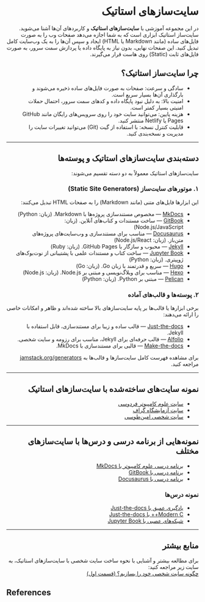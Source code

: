 <div dir="rtl" markdown="1">

# سایت‌سازهای استاتیک

در این مجموعه آموزشی با **سایت‌سازهای استاتیک** و کاربردهای آن‌ها آشنا می‌شوید. سایت‌ساز استاتیک ابزاری است که به شما اجازه می‌دهد صفحات وب را به صورت فایل‌های ساده (مانند Markdown یا HTML) ایجاد و سپس آن‌ها را به یک وب‌سایت کامل تبدیل کنید. این صفحات نهایی، بدون نیاز به پایگاه داده یا پردازش سمت سرور، به صورت فایل‌های ثابت (Static) روی هاست قرار می‌گیرند.

## چرا سایت‌ساز استاتیک؟

- سادگی و سرعت: صفحات به صورت فایل‌های ساده ذخیره می‌شوند و بارگذاری آن‌ها بسیار سریع است.
- امنیت بالا: به دلیل نبود پایگاه داده و کدهای سمت سرور، احتمال حملات امنیتی بسیار کمتر است.
- هزینه پایین: می‌توانید سایت خود را روی سرویس‌های رایگان مانند GitHub Pages یا Netlify منتشر کنید.
- قابلیت کنترل نسخه: با استفاده از گیت (Git) می‌توانید تغییرات سایت را مدیریت و نسخه‌بندی کنید.

---

## دسته‌بندی سایت‌سازهای استاتیک و پوسته‌ها 

سایت‌سازهای استاتیک معمولاً به دو دسته تقسیم می‌شوند:

### ۱. موتورهای سایت‌ساز (Static Site Generators)

این ابزارها فایل‌های متنی (مانند Markdown) را به صفحات HTML تبدیل می‌کنند:

- [MkDocs](https://www.mkdocs.org/) — مخصوص مستندسازی پروژه‌ها با Markdown. (زبان: Python)
- [GitBook](https://www.gitbook.com/) — ساخت مستندات و کتاب‌های آنلاین. (زبان: Node.js/JavaScript)
- [Docusaurus](https://docusaurus.io/) — مناسب برای مستندسازی و وب‌سایت‌های پروژه‌های متن‌باز. (زبان: Node.js/React)
- [Jekyll](https://jekyllrb.com/) — محبوب و سازگار با GitHub Pages. (زبان: Ruby)
- [Jupyter Book](https://jupyterbook.org/) — ساخت کتاب و مستندات علمی با پشتیبانی از نوت‌بوک‌های ژوپیتری. (زبان: Python)
- [Hugo](https://gohugo.io/) — سریع و قدرتمند با زبان Go. (زبان: Go)
- [Hexo](https://hexo.io/) — مناسب برای وبلاگ‌نویسی و مبتنی بر Node.js. (زبان: Node.js)
- [Pelican](https://getpelican.com/) — مبتنی بر Python. (زبان: Python)

### ۲. پوسته‌ها و قالب‌های آماده

برخی ابزارها یا قالب‌ها بر پایه سایت‌سازهای بالا ساخته شده‌اند و ظاهر و امکانات خاصی را ارائه می‌دهند:

- [Just-the-docs](https://just-the-docs.github.io/just-the-docs/) — قالب ساده و زیبا برای مستندسازی، قابل استفاده با Jekyll.
- [Alfolio](https://alfolio.github.io/) — قالب حرفه‌ای برای Jekyll، مناسب برای رزومه و سایت شخصی.
- [Make-the-docs](https://github.com/Make-the-docs/make-the-docs) — قالبی برای مستندسازی با MkDocs.

برای مشاهده فهرست کامل سایت‌سازها و قالب‌ها به [jamstack.org/generators](https://jamstack.org/generators/) مراجعه کنید.

---

## نمونه سایت‌های ساخته‌شده با سایت‌سازهای استاتیک

- [سایت علوم کامپیوتر فردوسی](https://fumcs.github.io/)
- [سایت آزمایشگاه گراف](https://gta-lab.github.io/)
- [سایت شخصی امین‌طوسی](https://mamintoosi.github.io/)

---

## نمونه‌هایی از برنامه درسی و درس‌ها با سایت‌سازهای مختلف

- [برنامه درسی علوم کامپیوتر با MkDocs](http://cs-um.github.io/docs)
- [برنامه درسی با GitBook](https://cs-um.gitbook.io/curr/)
- [برنامه درسی با Docusaurus](https://fum-cs.github.io/)

### نمونه درس‌ها

- [یادگیری عمیق با Just-the-docs](https://fum-cs.github.io/dl-fall-2023/)
- [Modern C++ با Just-the-docs](https://fum-cs.github.io/modern-cpp/)
- [شبکه‌های عصبی با Jupyter Book](https://fum-cs.github.io/neural-networks/)

---

## منابع بیشتر

برای مطالعه بیشتر و آشنایی با نحوه ساخت سایت شخصی با سایت‌سازهای استاتیک، به سایت زیر مراجعه کنید:  
[چگونه سایت شخصی خود را بسازیم؟ (قسمت اول)](https://aprd.ir/create-your-own-website-part1/)

</div>

## References

```{bibliography}
```